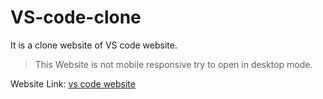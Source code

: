 # VS-code-clone
It is a clone website of VS code website.
>This Website is not mobile responsive try to open in desktop mode.

Website Link: [vs code website](https://main--vscodewebsite-clone.netlify.app/)
